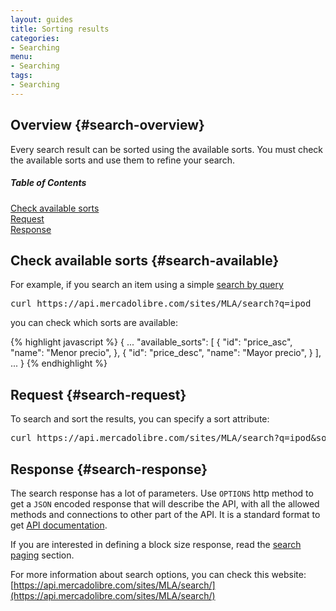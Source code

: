 ```yaml
---
layout: guides
title: Sorting results
categories: 
- Searching
menu: 
- Searching
tags: 
- Searching
---
```


## Overview {#search-overview}

Every search result can be sorted using the available sorts. You must check the available sorts and use them to refine your search. 


<div class="contents">
  <h5>Table of Contents</h5>
  <dl>
    <dt><a href="javascript:void(0)" onClick="goToByScroll('search-available')">Check available sorts</a></dt>
    <dt><a href="javascript:void(0)" onClick="goToByScroll('search-response')">Request</a></dt>
    <dt><a href="javascript:void(0)" onClick="goToByScroll('search-response')">Response</a></dt>
  </dl>
</div>


## Check available sorts {#search-available}

For example, if you search an item using a simple [search by query](/search-by-text-query)

<pre class="terminal">
curl https://api.mercadolibre.com/sites/MLA/search?q=ipod
</pre>

you can check which sorts are available:

{% highlight javascript %}
{
  ...
  "available_sorts": [
    {
      "id": "price_asc",
      "name": "Menor precio",
    },
    {
      "id": "price_desc",
      "name": "Mayor precio",
    }
  ],
  ...
}
{% endhighlight %}

## Request {#search-request}

To search and sort the results, you can specify a sort attribute:

<pre class="terminal">
curl https://api.mercadolibre.com/sites/MLA/search?q=ipod&amp;sort=price_asc
</pre>

## Response {#search-response}

The search response has a lot of parameters. Use <code>OPTIONS</code> http method to get a <code>JSON</code> encoded response that will describe the API, with all the allowed methods and connections to other part of the API. It is a standard format to get [API documentation](/design-considerations/#options).

If you are interested in defining a block size response, read the [search paging](/search-paging) section.

For more information about search options, you can check this website: [https://api.mercadolibre.com/sites/MLA/search/](https://api.mercadolibre.com/sites/MLA/search/)




